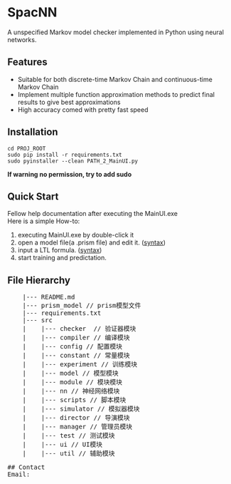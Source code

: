# SpacNN 
A unspecified Markov model checker implemented in Python using neural networks.

## Features
* Suitable for both discrete-time Markov Chain and continuous-time Markov Chain
* Implement multiple function approximation methods to predict final results to give best approximations
* High accuracy comed with pretty fast speed


## Installation
	cd PROJ_ROOT
	sudo pip install -r requirements.txt
	sudo pyinstaller --clean PATH_2_MainUI.py
**If warning no permission, try to add sudo**


## Quick Start
Fellow help documentation after executing the MainUI.exe  
Here is a simple How-to:  
1. executing MainUI.exe by double-click it  
2. open a model file(a .prism file) and edit it. ([syntax](http://prismmodelchecker.org/manual/ThePRISMLanguage/Main "the prism language"))  
3. input a LTL formula. ([syntax](https://en.wikipedia.org/wiki/Linear_temporal_logic))  
4. start training and predictation.  

## File Hierarchy
<pre>
	|--- README.md
	|--- prism_model // prism模型文件
	|--- requirements.txt
	|--- src
	|    |--- checker  // 验证器模块
	|    |--- compiler // 编译模块
	|    |--- config // 配置模块
	|    |--- constant // 常量模块
	|    |--- experiment // 训练模块
	|    |--- model // 模型模块
	|    |--- module // 模块模块
	|    |--- nn // 神经网络模块
	|    |--- scripts // 脚本模块
	|    |--- simulator // 模拟器模块
	|    |--- director // 导演模块
	|    |--- manager // 管理员模块
	|    |--- test // 测试模块
	|    |--- ui // UI模块
	|    |--- util // 辅助模块
<pre>
## Contact
Email: <tonyyj9701@163.com>




